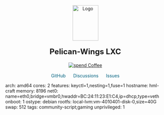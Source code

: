 <div align='center'>
    <a href='https://Helper-Scripts.com' target='_blank' rel='noopener noreferrer'>
    <img src='https://raw.githubusercontent.com/community-scripts/ProxmoxVE/main/misc/images/logo-81x112.png' alt='Logo' style='width:81px;height:112px;'/>
    </a>

<h2 style='font-size: 24px; margin: 20px 0;'>Pelican-Wings LXC</h2>

<p style='margin: 16px 0;'>
    <a href='https://ko-fi.com/community_scripts' target='_blank' rel='noopener noreferrer'>
    <img src='https://img.shields.io/badge/&#x2615;-Buy us a coffee-blue' alt='spend Coffee' />
    </a>
</p>

<span style='margin: 0 10px;'>
    <i class="fa fa-github fa-fw" style="color: #f5f5f5;"></i>
    <a href='https://github.com/community-scripts/ProxmoxVE' target='_blank' rel='noopener noreferrer' style='text-decoration: none; color: #00617f;'>GitHub</a>
</span>
<span style='margin: 0 10px;'>
    <i class="fa fa-comments fa-fw" style="color: #f5f5f5;"></i>
    <a href='https://github.com/community-scripts/ProxmoxVE/discussions' target='_blank' rel='noopener noreferrer' style='text-decoration: none; color: #00617f;'>Discussions</a>
</span>
<span style='margin: 0 10px;'>
    <i class="fa fa-exclamation-circle fa-fw" style="color: #f5f5f5;"></i>
    <a href='https://github.com/community-scripts/ProxmoxVE/issues' target='_blank' rel='noopener noreferrer' style='text-decoration: none; color: #00617f;'>Issues</a>
</span>
</div>

arch: amd64
cores: 2
features: keyctl=1,nesting=1,fuse=1
hostname: hml-craft
memory: 8196
net0: name=eth0,bridge=vmbr0,hwaddr=BC:24:11:23:E1:C4,ip=dhcp,type=veth
onboot: 1
ostype: debian
rootfs: local-lvm:vm-4010401-disk-0,size=40G
swap: 512
tags: community-script;gaming
unprivileged: 1